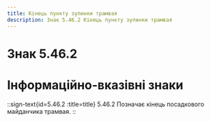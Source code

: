 ```yaml
---
title: Кінець пункту зупинки трамвая
description: Знак 5.46.2 Кінець пункту зупинки трамвая
---
```

# Знак 5.46.2
# Інформаційно-вказівні знаки
::sign-text{id=5.46.2 :title=title}
5.46.2 Позначає кінець посадкового майданчика трамвая.
::